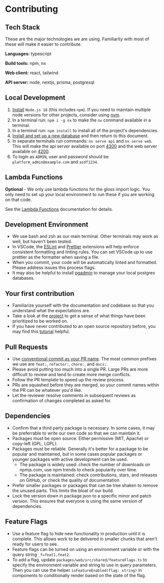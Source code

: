 # Contributing

## Tech Stack

These are the major technologies we are using. Familiarity with most of these will make it easier to contribute.

**Languages:** typescript

**Build tools:** npm, nx

**Web client:** react, tailwind

**API server:** node, nextjs, prisma, postgresql

## Local Development

1. [Install](https://nodejs.org/en/download/) `Node.js 18` (this includes `npm`). If you need to maintain multiple node versions for other projects, consider using [nvm](https://github.com/nvm-sh/nvm).
1. In a terminal run: `npm i -g nx` to make the `nx` command available in a terminal.
1. In a terminal run: `npm install` to install all of the project's dependencies.
1. [Install and set up a new database](./db.md) and then return to this document.
1. In separate terminals run commands: `nx serve api` and `nx serve web`. This will make the api server available on port [4300](http://localhost:4300/explorer) and the web server available on [4200](http://localhost:4200).
1. To login as `ADMIN`, user and password should be `platform_admin@example.com` and `asdf1234`.

## Lambda Functions

**Optional** - We only use lambda functions for the gloss import logic. You only need to set up your local environment to run these if you are working on that code.

See the [Lambda Functions](./lambda-functions.md) documentation for details.

## Development Environment

- We use bash and zsh as our main terminal. Other terminals may work as well, but haven't been tested.
- In VSCode, the [ESLint](https://marketplace.visualstudio.com/items?itemName=dbaeumer.vscode-eslint) and [Prettier](https://marketplace.visualstudio.com/items?itemName=esbenp.prettier-vscode) extensions will help enforce consistent formatting and linting rules. You can set VSCode up to use prettier as the formatter when saving a file.
- When you commit, your code will be automatically linted and formatted. Please address issues this process flags.
- It may also be helpful to install [pgadmin](https://www.pgadmin.org/) to manage your local postgres databases.

## Your first contribution

- Familiarize yourself with the documentation and codebase so that you understand what the expectations are.
- Take a look at the [project](https://github.com/users/arrocke/projects/1) to get a sense of what things have been prioritized to be worked on.
- If you have never contributed to an open source repository before, you may find this [tutorial](https://github.com/workdone0/first-contribution-github) helpful.

## Pull Requests

- Use [conventional commit as your PR name](https://www.conventionalcommits.org/en/v1.0.0/). The most common prefixes we use are `feat:`, `refactor:`, `chore:`, and `docs:`.
- Please avoid putting too much into a single PR. Large PRs are more difficult to review and tend to create more merge conflicts.
- Follow the PR template to speed up the review process.
- PRs are squashed before they are merged, so your commit names within the PR can be whatever you'd like.
- Let the reviewer resolve comments in subsequent reviews as confirmation of changes completed as asked for.

## Dependencies

- Confirm that a third party package is necessary. In some cases, it may be preferrable to write our own code so that we can maintain it.
- Packages must be open source. Either permissive (MIT, Apache) or copy-left (GPL, LGPL).
- Packages must be reliable. Generally it's better for a package to be popular and maintained, but in some cases popular packages or younger packages with active development can be used.
  - The package is widely used: check the number of downloads on npmjs.com, use npm trends to check popularity over time.
  - The package is maintained: check contributions, stars, and releases on GitHub, or check the quality of documentation
- Prefer smaller packages or packages that can be tree shaken to remove the unused parts. This limits the bloat of our build.
- Lock the version down in package.json to a specific minor and patch version. This ensures that everyone is using the same version of dependencies.

## Feature Flags

- Use a feature flag to hide new functionality in production until it is complete. This allows work to be delivered in smaller chunks that aren't ready for users to see.
- Feature flags can be turned on using an environment variable or with the query string `_f=feat1,feat2`.
- To add a flag, update `packages/web/src/shared/featureFlags.ts` to specify the environment variable and string to use in query parameters. Then you can use the helper `isFeatureEnabled(flag: string)` in components to conditionally render based on the state of the flag.

